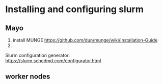 # Installing and configuring slurm

## Mayo
1. install MUNGE https://github.com/dun/munge/wiki/Installation-Guide
2. 

Slurm configuration generator: https://slurm.schedmd.com/configurator.html

## worker nodes
